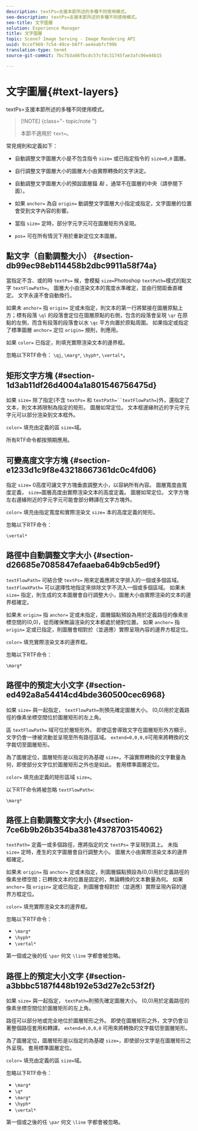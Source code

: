 ```yaml
---
description: textPs=支援本節所述的多種不同使用模式。
seo-description: textPs=支援本節所述的多種不同使用模式。
seo-title: 文字圖層
solution: Experience Manager
title: 文字圖層
topic: Scene7 Image Serving - Image Rendering API
uuid: 9ccef969-7c54-49ce-b6ff-ae4eabfcf99b
translation-type: tm+mt
source-git-commit: 7bc7b3a86fbcdc57cfdc31745fae3afc06e44b15

---
```



# 文字圖層{#text-layers}

textPs=支援本節所述的多種不同使用模式。

>[!NOTE] {class=&quot;- topic/note &quot;}
>
>本節不適用於 `text=`。

常見規則和定義如下：

* 自動調整文字圖層大小是不包含指令 `size=` 或已指定指令的 `size=0,0` 圖層。

* 自行調整文字圖層大小的圖層大小由實際轉換的文字決定。
* 自動調整文字圖層大小的預設圖層錨 *點* ，通常不在圖層的中央（請參閱下面）。
* 如果 `anchor=` 為自 `origin=` 動調整文字圖層大小指定或指定，文字圖層的位置會受到文字內容的影響。

* 當指 `size=` 定時，部分字元字元可在圖層矩形外呈現。
* `pos=` 可在所有情況下用於重新定位文本圖層。

## 點文字（自動調整大小） {#section-db99ec98eb114458b2dbc9911a58f74a}

當指定不含、或的時 `textPs=` 候，會模擬 `size=`Photoshop `textPath=`樣式的點文字 `textFlowPath=`。 圖層大小由渲染文本的寬度水準確定，並由行間距垂直確定。 文字永遠不會自動換行。

如果未 `anchor=` 指 `origin=` 定或未指定，則文本的第一行將緊接在圖層原點上方；標有段落 `\ql` 的段落會定位在圖層原點的右側，包含的段落會呈現 `\qr` 在原點的左側，而含有段落的段落會以水 `\qc` 平方向置於原點周圍。 如果指定或指定了標準圖層 `anchor=` 定位 `origin=` 規則，則應用。

如果 `color=` 已指定，則填充實際渲染文本的邊界框。

忽略以下RTF命令： `\qj`, `\marg*`, `\hyph*`, `\vertal*`。

## 矩形文字方塊 {#section-1d3ab11df26d4004a1a801546756475d}

如果 `size=` 除了指定(不含 `textPs=` 和 `textPath=``textFlowPath=`)外，還指定了文本，則文本將限制為指定的矩形。 圖層如常定位。 文本框邊緣附近的字元字元字元可以部分渲染到文本框外。

`color=` 填充由定義的區 `size=`域。

所有RTF命令都按預期應用。

## 可變高度文字方塊 {#section-e1233d1c9f8e43218667361dc0c4fd06}

指定 `size=` 0高度可讓文字方塊垂直調整大小，以容納所有內容。 圖層寬度由寬度定義， `size=`圖層高度由實際渲染文本的高度定義。 圖層如常定位。 文字方塊左右邊緣附近的字元字元可能會部分轉譯在文字方塊外。

`color=` 填充由指定寬度和實際渲染文 `size=` 本的高度定義的矩形。

忽略以下RTF命令：

`\vertal*`

## 路徑中自動調整文字大小 {#section-d26685e7085847efaaeba64b9cb5ed9f}

`textFlowPath=` 可結合使 `textPs=` 用來定義應將文字排入的一個或多個區域。 `textFlowXPath=` 可以選擇性地指定來排除文字不流入一個或多個區域。 如果未 `size=` 指定，則生成的文本圖層會自行調整大小，圖層大小由實際渲染的文本的邊界框確定。

如果未 `origin=` 指 `anchor=` 定或未指定，圖層錨點預設為用於定義路徑的像素坐標空間的(0,0)，從而確保無論渲染的文本都處於絕對位置。 如果 `anchor=` 指 `origin=` 定或已指定，則圖層會相對於（並適應）實際呈現內容的邊界方框定位。

`color=` 填充實際渲染文本的邊界框。

忽略以下RTF命令：

`\marg*`

## 路徑中的預定大小文字 {#section-ed492a8a54414cd4bde360500cec6968}

如果 `size=` 與一起指定， `textFlowPath=`則預先確定圖層大小。 (0,0)用於定義路徑的像素坐標空間位於圖層矩形的左上角。

區 `textFlowPath=` 域可位於層矩形外。 即使這會導致文字在圖層矩形外方顯示，文字仍會一律被流動並呈現至所有路徑區域。 `extend=0,0,0,0`可用來將轉換的文字裁切至圖層矩形。

為了圖層定位，圖層矩形是以指定的為基礎 `size=`，不論實際轉換的文字數量為何，即使部分文字位於圖層矩形之外也是如此。 套用標準圖層定位。

`color=` 填充由定義的矩形區域 `size=`。

以下RTF命令將被忽略 `textFlowPath=`:

`\marg*`

## 路徑上自動調整文字大小 {#section-7ce6b9b26b354ba381e4378703154062}

`textPath=` 定義一或多個路徑，應將指定的文 `textPs=` 字呈現到其上。 未指 `size=` 定時，產生的文字圖層會自行調整大小。 圖層大小由實際渲染文本的邊界框確定。

如果未 `origin=` 指 `anchor=` 定或未指定，則圖層錨點預設為(0,0)用於定義路徑的像素坐標空間；已轉換文本的位置是固定的，無論轉換的文本數量為何。 如果 `anchor=` 指 `origin=` 定或已指定，則圖層會相對於（並適應）實際呈現內容的邊界方框定位。

`color=` 填充實際渲染文本的邊界框。

忽略以下RTF命令：

* `\marg*`
* `\hyph*`
* `\vertal*`

第一個或之後的任 `\par` 何文 `\line` 字都會被忽略。

## 路徑上的預定大小文字 {#section-a3bbbc5187f448b192e53d27e2c53f2f}

如果 `size=` 與一起指定， `textPath=`則預先確定圖層大小。 (0,0)用於定義路徑的像素坐標空間位於圖層矩形的左上角。

路徑可以部分地或完全地位於圖層矩形之外。 即使在圖層矩形之外，文字仍會沿著整個路徑套用和轉譯。 `extend=0,0,0,0` 可用來將轉換的文字裁切至圖層矩形。

為了圖層定位，圖層矩形是以指定的為基礎 `size=`，即使部分文字是在圖層矩形之外呈現。 套用標準圖層定位。

`color=` 填充由定義的區 `size=`域。

忽略以下RTF命令：

* `\marg*`
* `\q*`
* `\marg*`
* `\hyph*`
* `\vertal*`

第一個或之後的任 `\par` 何文 `\line` 字都會被忽略。
